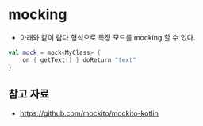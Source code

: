 # mocking

- 아래와 같이 람다 형식으로 특정 모드를 mocking 할 수 있다.

```kotlin
val mock = mock<MyClass> {
	on { getText() } doReturn "text"
}
```

## 참고 자료

- https://github.com/mockito/mockito-kotlin